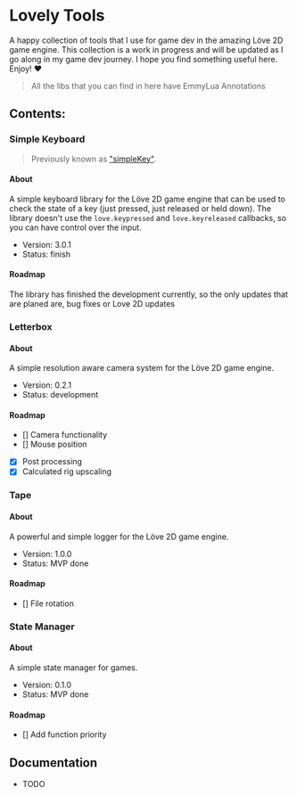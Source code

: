 # Lovely Tools

A happy collection of tools that I use for game dev in the amazing Löve 2D game
engine. This collection is a work in progress and will be updated as I go along
in my game dev journey. I hope you find something useful here. Enjoy! ♥

> All the libs that you can find in here have EmmyLua Annotations

## Contents:

### Simple Keyboard

> Previously known as
> ["simpleKey"](https://github.com/nicolas-sabbatini/simpleKey).

#### About

A simple keyboard library for the Löve 2D game engine that can be used to check
the state of a key (just pressed, just released or held down). The library
doesn't use the `love.keypressed` and `love.keyreleased` callbacks, so you can
have control over the input.

- Version: 3.0.1
- Status: finish

#### Roadmap

The library has finished the development currently, so the only updates that are
planed are, bug fixes or Love 2D updates

### Letterbox

#### About

A simple resolution aware camera system for the Löve 2D game engine.

- Version: 0.2.1
- Status: development

#### Roadmap

- [] Camera functionality
- [] Mouse position
- [x] Post processing
- [x] Calculated rig upscaling

### Tape

#### About

A powerful and simple logger for the Löve 2D game engine.

- Version: 1.0.0
- Status: MVP done

#### Roadmap

- [] File rotation

### State Manager

#### About

A simple state manager for games.

- Version: 0.1.0
- Status: MVP done

#### Roadmap

- [] Add function priority

## Documentation

- TODO
